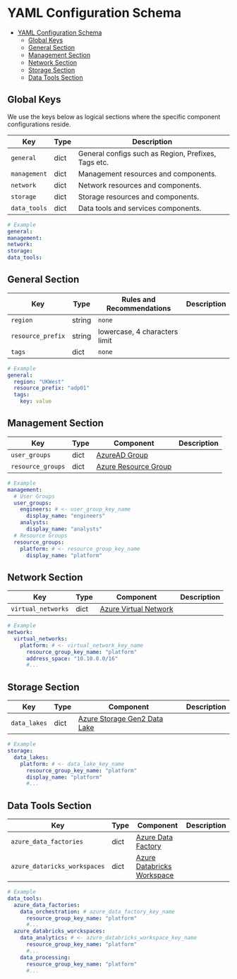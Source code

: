 # YAML Configuration Schema

- [YAML Configuration Schema](#yaml-configuration-schema)
  - [Global Keys](#global-keys)
  - [General Section](#general-section)
  - [Management Section](#management-section)
  - [Network Section](#network-section)
  - [Storage Section](#storage-section)
  - [Data Tools Section](#data-tools-section)

## Global Keys

We use the keys below as logical sections where the specific component configurations reside.

| Key          | Type | Description                                         |
| ------------ | ---- | --------------------------------------------------- |
| `general`    | dict | General configs such as Region, Prefixes, Tags etc. |
| `management` | dict | Management resources and components.                |
| `network`    | dict | Network resources and components.                   |
| `storage`    | dict | Storage resources and components.                   |
| `data_tools` | dict | Data tools and services components.                 |

```yml
# Example
general:
management:
network:
storage:
data_tools:
```

## General Section

| Key               | Type   | Rules and Recommendations     | Description |
| ----------------- | ------ | ----------------------------- | ----------- |
| `region`          | string | `none`                        |             |
| `resource_prefix` | string | lowercase, 4 characters limit |             |
| `tags`            | dict   | `none`                        |             |

```yml
# Example
general:
  region: "UKWest"
  resource_prefix: "adp01"
  tags:
    key: value
```

## Management Section

| Key               | Type | Component                | Description |
| ----------------- | ---- | ------------------------ | ----------- |
| `user_groups`     | dict | [AzureAD Group]()        |
| `resource_groups` | dict | [Azure Resource Group]() |

```yml
# Example
management:
  # User Groups
  user_groups:
    engineers: # <- user_group_key_name
      display_name: "engineers"
    analysts:
      display_name: "analysts"
  # Resource Groups
  resource_groups:
    platform: # <- resource_group_key_name
      display_name: "platform"
```

## Network Section

| Key                | Type | Component                 | Description |
| ------------------ | ---- | ------------------------- | ----------- |
| `virtual_networks` | dict | [Azure Virtual Network]() |             |

```yml
# Example
network:
  virtual_networks:
    platform: # <- virtual_network_key_name
      resource_group_key_name: "platform"
      address_space: "10.10.0.0/16"
      #...
```

## Storage Section

| Key          | Type | Component                        | Description |
| ------------ | ---- | -------------------------------- | ----------- |
| `data_lakes` | dict | [Azure Storage Gen2 Data Lake]() |             |

```yml
# Example
storage:
  data_lakes:
    platform: # <- data_lake_key_name
      resource_group_key_name: "platform"
      display_name: "platform"
      #...
```

## Data Tools Section

| Key                          | Type | Component                      | Description |
| ---------------------------- | ---- | ------------------------------ | ----------- |
| `azure_data_factories`       | dict | [Azure Data Factory]()         |             |
| `azure_dataricks_workspaces` | dict | [Azure Databricks Workspace]() |             |

```yml
# Example
data_tools:
  azure_data_factories:
    data_orchestration: # azure_data_factory_key_name
      resource_group_key_name: "platform"
      #...
  azure_databricks_worckspaces:
    data_analytics: # <- azure_databricks_workspace_key_name
      resource_group_key_name: "platform"
      #...
    data_processing:
      resource_group_key_name: "platform"
      #...
```

